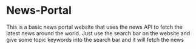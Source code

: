 # News-Portal
This is a basic news portal website that uses the news API to fetch the latest news around the world.
Just use the search bar on the website and give some topic keywords into the search bar and it will fetch the news

